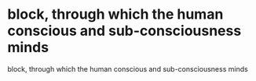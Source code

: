 # block, through which the human conscious and sub-consciousness minds

block, through which the human conscious and sub-consciousness minds